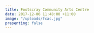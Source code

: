 ```yaml
---
title: Footscray Community Arts Centre
date: 2017-12-06 11:48:00 +11:00
image: "/uploads/fcac.jpg"
presenting: false
---
```


